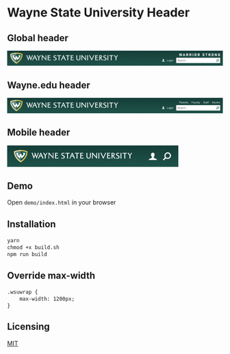 # Wayne State University Header

## Global header
![Global header image](https://raw.githubusercontent.com/waynestate/wsuheader/assets/images/header-global.png)
## Wayne.edu header
![Wayne.edu header image](https://raw.githubusercontent.com/waynestate/wsuheader/assets/images/header-wayne.png)
## Mobile header
<img src="https://raw.githubusercontent.com/waynestate/wsuheader/assets/images/header-mobile.png" width="400" />


## Demo

Open `demo/index.html` in your browser

## Installation

    yarn
    chmod +x build.sh
    npm run build

## Override max-width

    .wsuwrap {
        max-width: 1200px;
    }

## Licensing

[MIT](http://www.opensource.org/licenses/mit-license.php)
